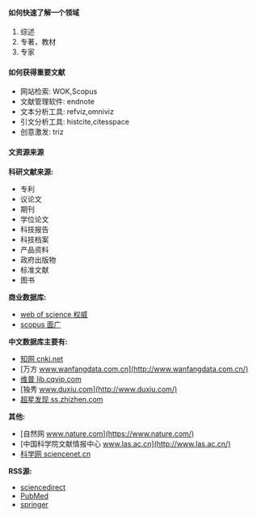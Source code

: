 #### 如何快速了解一个领域
1. 综述 
2. 专著，教材
3. 专家

#### 如何获得重要文献
- 网站检索:     WOK,Scopus
- 文献管理软件: endnote
- 文本分析工具: refviz,omniviz
- 引文分析工具: histcite,citesspace
- 创意激发:     triz














#### 文资源来源

**科研文献来源:**
- 专利
- 议论文
- 期刊
- 学位论文
- 科技报告
- 科技档案
- 产品资料
- 政府出版物
- 标准文献
- 图书

**商业数据库:**
- [web of science 权威](http://login.webofknowledge.com/)
- [scopus 面广](https://www.scopus.com/)


**中文数据库主要有:**
- [知网 cnki.net](http://cnki.net/)
- [万方 www.wanfangdata.com.cn](http://www.wanfangdata.com.cn/)
- [维普 lib.cqvip.com](http://lib.cqvip.com/)
- [独秀 www.duxiu.com](http://www.duxiu.com/)
- [超星发现 ss.zhizhen.com](http://ss.zhizhen.com/)

**其他:**
- [自然网 www.nature.com](https://www.nature.com/)
- [中国科学院文献情报中心 www.las.ac.cn](http://www.las.ac.cn/)
- [科学网 sciencenet.cn](http://sciencenet.cn/)

**RSS源:**
- [sciencedirect](http://www.sciencedirect.com/)
- [PubMed](https://www.ncbi.nlm.nih.gov/pubmed/)
- [springer](https://link.springer.com/)












